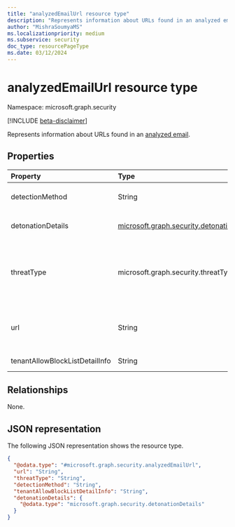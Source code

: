 ```yaml
---
title: "analyzedEmailUrl resource type"
description: "Represents information about URLs found in an analyzed email."
author: "MishraSoumyaMS"
ms.localizationpriority: medium
ms.subservice: security
doc_type: resourcePageType
ms.date: 03/12/2024
---
```


# analyzedEmailUrl resource type

Namespace: microsoft.graph.security

[!INCLUDE [beta-disclaimer](../../includes/beta-disclaimer.md)]

Represents information about URLs found in an [analyzed email](security-analyzedemail.md).

## Properties
|Property|Type|Description|
|:---|:---|:---|
|detectionMethod|String|The method used to detect threats in the URL.|
|detonationDetails|[microsoft.graph.security.detonationDetails](../resources/security-detonationdetails.md)|Detonation data associated with the URL.|
|threatType|microsoft.graph.security.threatType|The type of threat associated with the URL. The possible values are: `unknown`, `spam`, `malware`, `phishing`, `none`, `unknownFutureValue`.|
|url|String|The URL that is found in the email. This is full URL string, including query parameters.|
|tenantAllowBlockListDetailInfo|String|**TODO: Add Description**|

## Relationships
None.

## JSON representation
The following JSON representation shows the resource type.
<!-- {
  "blockType": "resource",
  "@odata.type": "microsoft.graph.security.analyzedEmailUrl"
}
-->
``` json
{
  "@odata.type": "#microsoft.graph.security.analyzedEmailUrl",
  "url": "String",
  "threatType": "String",
  "detectionMethod": "String",
  "tenantAllowBlockListDetailInfo": "String",
  "detonationDetails": {
    "@odata.type": "microsoft.graph.security.detonationDetails"
  }
}
```

